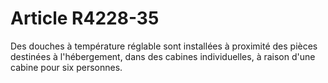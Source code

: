 # Article R4228-35

  
Des douches à température réglable sont installées à proximité des pièces destinées à l'hébergement, dans des cabines individuelles, à raison d'une cabine pour six personnes.